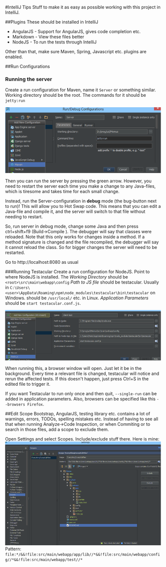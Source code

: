 #IntelliJ Tips
Stuff to make it as easy as possible working with this project in IntelliJ.

##Plugins
These should be installed in IntelliJ

* AngularJS - Support for AngularJS, gives code completion etc.
* Markdown - View these files better
* NodeJS - To run the tests through IntelliJ

Other than that, make sure Maven, Spring, Javascript etc. plugins are enabled.

##Run Configurations

### Running the server
Create a run configuration for Maven, name it `Server` or something similar.
Working directory should be the root. The commands for it should be `jetty:run`

![Server Configuration](img/server-conf.png)

Then you can run the server by pressing the green arrow. However, you need to restart the server each time you make
a change to any Java-files, which is tiresome and takes time for each small change.

Instead, run the Server-configuration in **debug** mode (the bug-button next to run)!
This will allow you to Hot Swap code. This means that you can edit a Java-file and compile it, and the server will
switch to that file without needing to restart.

So, run server in debug mode, change some Java and then press ctrl+shift+f9 (Build->Compile <filename>). The debugger will say that classes were reloaded.
Note that this only works for changes inside a method. If a method signature is changed and the file recompiled, the debugger will say it cannot reload the class.
So for bigger changes the server will need to be restarted.

Go to http://localhost:8080 as usual

###Running Testacular
Create a run configuration for NodeJS.
Point to where NodeJS is installed.
The *Working Directory* should be `<root>\src\main\webapp\config`
*Path to JS file* should be testacular.
Usually in `C:\Users\<user>\AppData\Roaming\npm\node_modules\testacular\bin\testacular` on Windows.
should be `/usr/local/` etc. in Linux.
*Application Parameters* should be `start testacular.conf.js`.

![Client Test Configuration](img/client-test-conf.png)

When running this, a browser window will open. Just let it be in the background.
Every time a relevant file is changed, testacular will notice and rerun the affected tests.
If this doesn't happen, just press Ctrl+S in the edited file to trigger it.

If you want Testacular to run only once and then quit, `--single-run` can be added in application parameters.
Also, browsers can be specified like this `--browsers Firefox`.


##Edit Scope
Bootstrap, AngularJS, testing library etc. contains a lot of warnings, errors, TODOs, spelling mistakes etc.
Instead of having to see all that when running Analyze->Code Inspection, or when Commiting or to search in those files,
add a scope to exclude them.

Open Settings and select Scopes. Include/exclude stuff there. Here is mine:
![Scope Configuration](img/scope-conf.png)
Pattern: `file:*/&&!file:src/main/webapp/app/lib//*&&!file:src/main/webapp/config//*&&!file:src/main/webapp/test//*`

